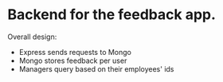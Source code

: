 # Backend for the feedback app.

Overall design:

- Express sends requests to Mongo
- Mongo stores feedback per user
- Managers query based on their employees' ids

